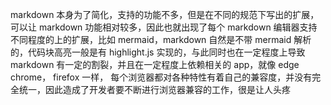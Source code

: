 markdown 本身为了简化，支持的功能不多，但是在不同的规范下写出的扩展，可以让 markdown 功能相对较多，因此也就出现了每个 markdown 编辑器支持不同程度的上的扩展，比如 mermaid，markdown 自然是不带 mermaid 解析的，代码块高亮一般是有 highlight.js 实现的，与此同时也在一定程度上导致 markdown 有一定的割裂，并且在一定程度上依赖相关的 app，就像 edge chrome， firefox 一样， 每个浏览器都对各种特性有着自己的兼容度，并没有完全统一，因此造成了开发者要不断进行浏览器兼容的工作，很是让人头疼